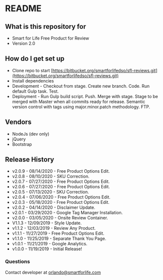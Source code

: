 # README #

## What is this repository for ##

* Smart for Life Free Product for Review
* Version 2.0

## How do I get set up ##

* Clone repo to start [https://bitbucket.org/smartforlifedso/sfl-reviews.git](https://bitbucket.org/smartforlifedso/sfl-reviews.git)
* Install dependencies
* Development - Checkout from stage. Create new branch. Code. Run default Gulp task. Test.
* Deployment -  Run Gulp build script. Push. Merge with stage. Stage to be merged with Master when all commits ready for release. Semantic version control with tags using major.minor.patch methodology. FTP.

## Vendors ##

* NodeJs (dev only)
* jQuery
* Bootstrap

## Release History ##

* v2.0.9 - 08/14/2020 - Free Product Options Edit.
* v2.0.8 - 08/10/2020 - SKU Correction.
* v2.0.7 - 07/27/2020 - Free Product Options Edit.
* v2.0.6 - 07/27/2020 - Free Product Options Edit.
* v2.0.5 - 07/13/2020 - SKU Correction.
* v2.0.4 - 07/06/2020 - Free Product Options Edit.
* v2.0.3 - 05/18/2020 - Free Product Options Edit.
* v2.0.2 - 04/14/2020 - Disclaimer Update.
* v2.0.1 - 03/29/2020 - Google Tag Manager Installation.
* v2.0.0 - 03/05/2020 - Onsite Review Container.
* V1.1.3 - 12/09/2019 - Style Update.
* v1.1.2 - 12/03/2019 - Review Any Product.
* v1.1.1 - 11/27/2019 - Free Product Options Edit.
* v1.1.0 - 11/25/2019 - Separate Thank You Page. 
* v1.0.1 - 11/21/2019 - Google Analytics.
* v1.0.0 - 11/19/2019 - Initial Release!

### Questions ###

Contact developer at orlando@smartforlife.com
